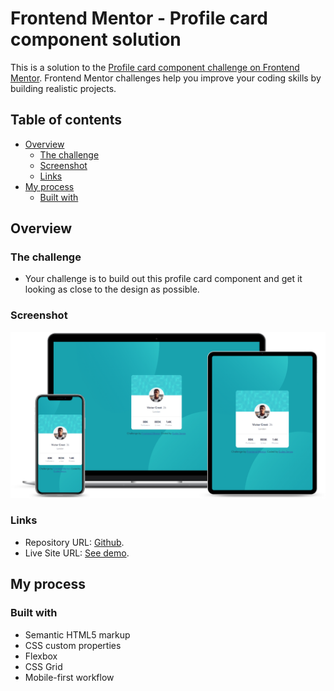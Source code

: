 # Frontend Mentor - Profile card component solution

This is a solution to the [Profile card component challenge on Frontend Mentor](https://www.frontendmentor.io/challenges/profile-card-component-cfArpWshJ). Frontend Mentor challenges help you improve your coding skills by building realistic projects. 

## Table of contents

- [Overview](#overview)
  - [The challenge](#the-challenge)
  - [Screenshot](#screenshot)
  - [Links](#links)
- [My process](#my-process)
  - [Built with](#built-with)

## Overview

### The challenge

- Your challenge is to build out this profile card component and get it looking as close to the design as possible.

### Screenshot

![Mockup solution](./screenshots/mockups.png)

### Links

- Repository URL: [Github](https://github.com/EudesSerpa/FM-profile-card).
- Live Site URL: [See demo](https://fm-profile-card-sc.netlify.app/).

## My process

### Built with

- Semantic HTML5 markup
- CSS custom properties
- Flexbox
- CSS Grid
- Mobile-first workflow
